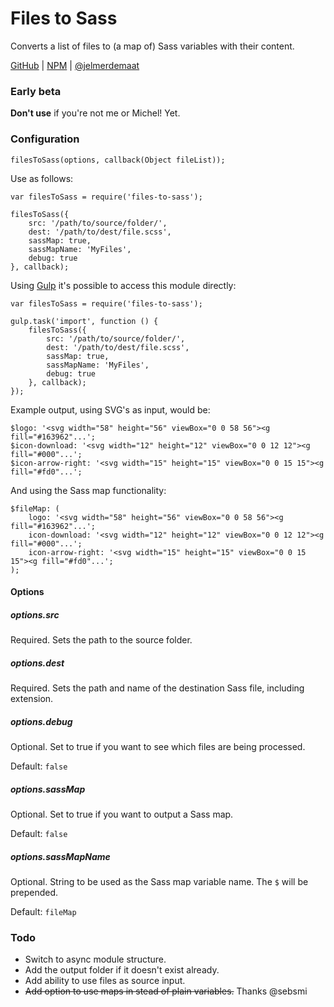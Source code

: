 # Files to Sass

Converts a list of files to (a map of) Sass variables with their content.

[GitHub](https://github.com/jelmerdemaat/files-to-sass) |
[NPM](https://www.npmjs.com/package/files-to-sass) |
[@jelmerdemaat](https://twitter.com/jelmerdemaat)

### Early beta

**Don't use** if you're not me or Michel! Yet.

### Configuration

`filesToSass(options, callback(Object fileList));`

Use as follows:

```
var filesToSass = require('files-to-sass');

filesToSass({
    src: '/path/to/source/folder/',
    dest: '/path/to/dest/file.scss',
    sassMap: true,           
    sassMapName: 'MyFiles',
    debug: true
}, callback);
```

Using [Gulp](http://gulpjs.com) it's possible to access this module directly:

```
var filesToSass = require('files-to-sass');

gulp.task('import', function () {
    filesToSass({
        src: '/path/to/source/folder/',
        dest: '/path/to/dest/file.scss',
        sassMap: true,
        sassMapName: 'MyFiles',
        debug: true
    }, callback);
});
```

Example output, using SVG's as input, would be:

```
$logo: '<svg width="58" height="56" viewBox="0 0 58 56"><g fill="#163962"...';
$icon-download: '<svg width="12" height="12" viewBox="0 0 12 12"><g fill="#000"...';
$icon-arrow-right: '<svg width="15" height="15" viewBox="0 0 15 15"><g fill="#fd0"...';
```

And using the Sass map functionality:
```
$fileMap: (
    logo: '<svg width="58" height="56" viewBox="0 0 58 56"><g fill="#163962"...';
    icon-download: '<svg width="12" height="12" viewBox="0 0 12 12"><g fill="#000"...';
    icon-arrow-right: '<svg width="15" height="15" viewBox="0 0 15 15"><g fill="#fd0"...';
);
```

#### Options

##### options.src
Required. Sets the path to the source folder.

##### options.dest
Required. Sets the path and name of the destination Sass file, including extension.

##### options.debug
Optional. Set to true if you want to see which files are being processed.

Default: `false`

##### options.sassMap
Optional. Set to true if you want to output a Sass map.

Default: `false`

##### options.sassMapName
Optional. String to be used as the Sass map variable name. The `$` will be prepended.

Default: `fileMap`

### Todo

* Switch to async module structure.
* Add the output folder if it doesn't exist already.
* Add ability to use files as source input.
* ~~Add option to use maps in stead of plain variables.~~ Thanks @sebsmi
